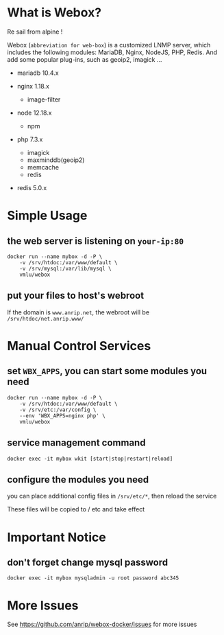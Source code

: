 # What is Webox?

Re sail from alpine !

Webox (`abbreviation for web-box`) is a customized LNMP server, which includes the following modules: MariaDB, Nginx, NodeJS, PHP, Redis. And add some popular plug-ins, such as geoip2, imagick ...

- mariadb 10.4.x

- nginx 1.18.x

  - image-filter

- node 12.18.x

  - npm

- php 7.3.x

  - imagick
  - maxminddb(geoip2)
  - memcache
  - redis

- redis 5.0.x

# Simple Usage

## the web server is listening on `your-ip:80`

```shell
docker run --name mybox -d -P \
    -v /srv/htdoc:/var/www/default \
    -v /srv/mysql:/var/lib/mysql \
    vmlu/webox
```

## put your files to host's webroot

If the domain is `www.anrip.net`, the webroot will be `/srv/htdoc/net.anrip.www/`

# Manual Control Services

## set `WBX_APPS`, you can start some modules you need

```shell
docker run --name mybox -d -P \
    -v /srv/htdoc:/var/www/default \
    -v /srv/etc:/var/config \
    --env 'WBX_APPS=nginx php' \
    vmlu/webox
```

## service management command

```shell
docker exec -it mybox wkit [start|stop|restart|reload]
```

## configure the modules you need

you can place additional config files in `/srv/etc/*`, then reload the service

These files will be copied to / etc and take effect

# Important Notice

## don't forget change mysql password

```shell
docker exec -it mybox mysqladmin -u root password abc345
```

# More Issues

See https://github.com/anrip/webox-docker/issues for more issues
